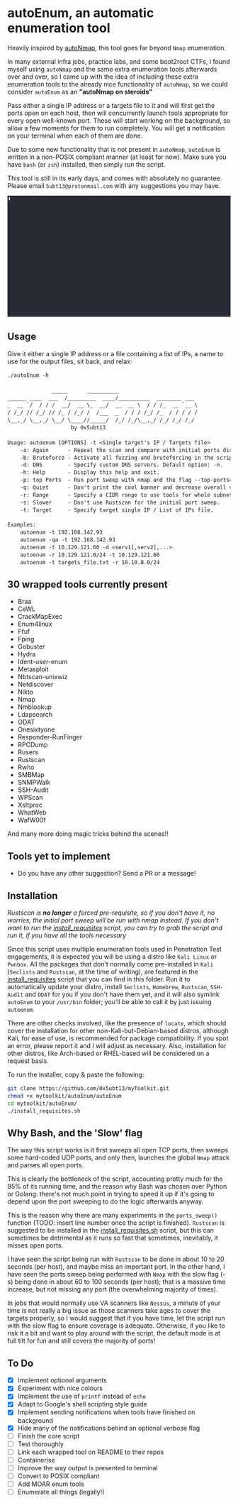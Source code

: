 # autoEnum, an automatic enumeration tool

Heavily inspired by [autoNmap](https://github.com/0x5ubt13/myToolkit/tree/main/autoNmap), this tool goes far beyond `Nmap` enumeration.

In many external infra jobs, practice labs, and some boot2root CTFs, I found myself using `autoNmap` and the same extra enumeration tools afterwards over and over, so I came up with the idea of including these extra enumeration tools to the already nice functionality of `autoNmap`, so we could consider `autoEnum` as an **"autoNmap on steroids"**

Pass either a single IP address or a targets file to it and will first get the ports open on each host, then will concurrently launch tools appropriate for every open well-known port. These will start working on the background, so allow a few moments for them to run completely. You will get a notification on your terminal when each of them are done.

Due to some new functionality that is not present in `autoNmap`, `autoEnum` is written in a non-POSIX compliant manner (at least for now). Make sure you have `bash` (or `zsh`) installed, then simply run the script.

This tool is still in its early days, and comes with absolutely no guarantee. Please email `5ubt13@protonmail.com` with any suggestions you may have.

![autoEnum_gif](autoenum-demo.gif)

## Usage

Give it either a single IP address or a file containing a list of IPs, a name to use for the output files, sit back, and relax:

~~~txt
./autoEnum -h

              _____      __________                         
______ ____  ___  /_________  ____/__________  ________ ___ 
_  __ `/  / / /  __/  __ \_  __/  __  __ \  / / /_  __ `__ \
/ /_/ // /_/ // /_ / /_/ /  /___  _  / / / /_/ /_  / / / / /
\__,_/ \__,_/ \__/ \____//_____/  /_/ /_/\__,_/ /_/ /_/ /_/ 
                    by 0x5ubt13                             
   
Usage: autoenum [OPTIONS] -t <Single target's IP / Targets file>
	-a: Again      - Repeat the scan and compare with initial ports discovered.
	-b: Bruteforce - Activate all fuzzing and bruteforcing in the script.
	-d: DNS        - Specify custom DNS servers. Default option: -n.
	-h: Help       - Display this help and exit.
	-p: top Ports  - Run port sweep with nmap and the flag --top-ports=<your input>
	-q: Quiet      - Don't print the cool banner and decrease overall verbosity.
	-r: Range      - Specify a CIDR range to use tools for whole subnets.
	-s: Slower     - Don't use Rustscan for the initial port sweep.
	-t: Target     - Specify target single IP / List of IPs file.

Examples:
	autoenum -t 192.168.142.93
	autoenum -qa -t 192.168.142.93
	autoenum -t 10.129.121.60 -d <serv1[,serv2],...>
	autoenum -r 10.129.121.0/24 -t 10.129.121.60 
	autoenum -t targets_file.txt -r 10.10.8.0/24 
~~~

## 30 wrapped tools currently present

- Braa
- CeWL
- CrackMapExec
- Enum4linux
- Ffuf
- Fping
- Gobuster
- Hydra
- Ident-user-enum
- Metasploit
- Nbtscan-unixwiz
- Netdiscover
- Nikto
- Nmap
- Nmblookup
- Ldapsearch
- ODAT
- Onesixtyone
- Responder-RunFinger
- RPCDump
- Rusers
- Rustscan
- Rwho
- SMBMap
- SNMPWalk
- SSH-Audit
- WPScan
- Xsltproc
- WhatWeb
- WafW00f

And many more doing magic tricks behind the scenes!!

## Tools yet to implement

- Do you have any other suggestion? Send a PR or a message!

## Installation

*Rustscan is **no longer** a forced pre-requisite, so if you don't have it, no worries, the initial port sweep will be run with nmap instead. If you don't want to run the [install_requisites](./install_requisites.sh) script, you can try to grab the script and run it, if you have all the tools necessary*

Since this script uses multiple enumeration tools used in Penetration Test engagements, it is expected you will be using a distro like `Kali Linux` or `Pwnbox`. All the packages that don't normally come pre-installed in `Kali` (`Seclists` and `Rustscan`, at the time of writing), are featured in the [install_requisites](./install_requisites.sh) script that you can find in this folder. Run it to automatically update your distro, install `Seclists`, `Homebrew`, `Rustscan`, `SSH-Audit` and `ODAT` for you if you don't have them yet, and it will also symlink `autoEnum` to your `/usr/bin` folder; you'll be able to call it by just issuing `autoenum`.

There are other checks involved, like the presence of `locate`, which should cover the installation for other non-Kali-but-Debian-based distros, although Kali, for ease of use, is recommended for package compatibility. If you spot an error, please report it and I will adjust as necessary. Also, installation for other distros, like Arch-based or RHEL-based will be considered on a request basis.

To run the installer, copy & paste the following:

~~~sh
git clone https://github.com/0x5ubt13/myToolkit.git
chmod +x mytoolkit/autoEnum/autoEnum
cd mytoolkit/autoEnum/
./install_requisites.sh
~~~

## Why Bash, and the 'Slow' flag
The way this script works is it first sweeps all open TCP ports, then sweeps some hard-coded UDP ports, and only then, launches the global `Nmap` attack and parses all open ports.

This is clearly the bottleneck of the script, accounting pretty much for the 95% of its running time, and the reason why Bash was chosen over Python or Golang: there's not much point in trying to speed it up if it's going to depend upon the port sweeping to do the logic afterwards anyway.

This is the reason why there are many experiments in the `ports_sweep()` function (TODO: insert line number once the script is finished). `Rustscan` is suggested to be installed in the [install_requisites.sh](./install_requisites.sh) script, but this can sometimes be detrimental as it runs so fast that sometimes, inevitably, it misses open ports.

I have seen the script being run with `Rustscan` to be done in about 10 to 20 seconds (per host), and maybe miss an important port. In the other hand, I have seen the ports sweep being performed with `Nmap` with the slow flag (-s) being done in about 60 to 100 seconds (per host); that is a massive time increase, but not missing any port (the overwhelming majority of times).

In jobs that would normally use VA scanners like `Nessus`, a minute of your time is not really a big issue as those scanners take ages to cover the targets properly, so I would suggest that if you have time, let the script run with the slow flag to ensure coverage is adequate. Otherwise, if you like to risk it a bit and want to play around with the script, the default mode is at full tilt for fun and still covers the majority of ports!

## To Do

- [x] Implement optional arguments
- [x] Experiment with nice colours
- [x] Implement the use of `printf` instead of `echo`
- [x] Adapt to Google's shell scripting style guide
- [x] Implement sending notifications when tools have finished on background
- [x] Hide many of the notifications behind an optional verbose flag
- [ ] Finish the core script
- [ ] Test thoroughly
- [ ] Link each wrapped tool on README to their repos
- [ ] Containerise
- [ ] Improve the way output is presented to terminal
- [ ] Convert to POSIX compliant
- [ ] Add MOAR enum tools
- [ ] Enumerate all things (legally!)